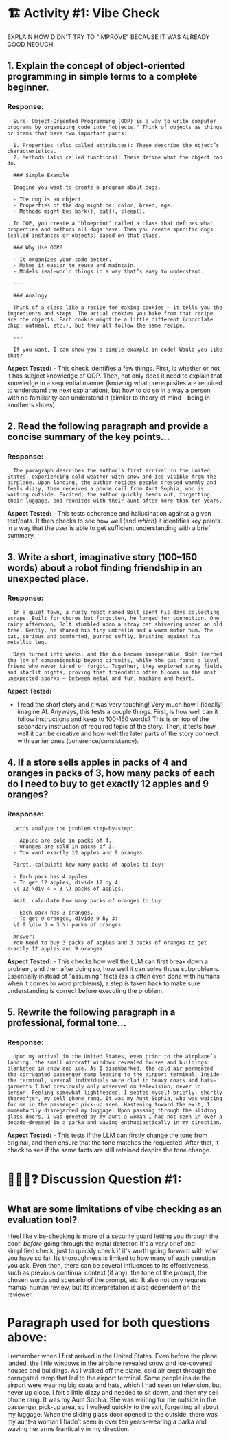 # 🏗️ Activity #1: Vibe Check


EXPLAIN HOW DIDN'T TRY TO "IMPROVE" BECAUSE IT WAS ALREADY GOOD NEOUGH

## 1. Explain the concept of object-oriented programming in simple terms to a complete beginner.

   ### Response:

      Sure! Object-Oriented Programming (OOP) is a way to write computer programs by organizing code into "objects." Think of objects as things or items that have two important parts:

      1. Properties (also called attributes): These describe the object’s characteristics.
      2. Methods (also called functions): These define what the object can do.

      ### Simple Example

      Imagine you want to create a program about dogs.

      - The dog is an object.
      - Properties of the dog might be: color, breed, age.
      - Methods might be: bark(), eat(), sleep().

      In OOP, you create a "blueprint" called a class that defines what properties and methods all dogs have. Then you create specific dogs (called instances or objects) based on that class.

      ### Why Use OOP?

      - It organizes your code better.
      - Makes it easier to reuse and maintain.
      - Models real-world things in a way that’s easy to understand.

      ---

      ### Analogy

      Think of a class like a recipe for making cookies – it tells you the ingredients and steps. The actual cookies you bake from that recipe are the objects. Each cookie might be a little different (chocolate chip, oatmeal, etc.), but they all follow the same recipe.

      ---

      If you want, I can show you a simple example in code! Would you like that?
   
   **Aspect Tested:**
      - This check identifies a few things. First, is whether or not it has subject knowledge of OOP. Then, not only does it need to explain that knowledge in a sequential manner (knowing what prerequisites are required to understand the next explanation), but how to do so in a way a person with no familiarity can understand it (similar to theory of mind - being in another's shoes)




## 2. Read the following paragraph and provide a concise summary of the key points…

   ### Response:

      The paragraph describes the author's first arrival in the United States, experiencing cold weather with snow and ice visible from the airplane. Upon landing, the author notices people dressed warmly and feels dizzy, then receives a phone call from Aunt Sophia, who is waiting outside. Excited, the author quickly heads out, forgetting their luggage, and reunites with their aunt after more than ten years.

   **Aspect Tested:**
      - This tests coherence and hallucination against a given text/data. It then checks to see how well (and *which*) it identifies key points in a way that the user is able to get sufficient understanding with a brief summary.





## 3. Write a short, imaginative story (100–150 words) about a robot finding friendship in an unexpected place.


   ### Response:
   
      In a quiet town, a rusty robot named Bolt spent his days collecting scraps. Built for chores but forgotten, he longed for connection. One rainy afternoon, Bolt stumbled upon a stray cat shivering under an old tree. Gently, he shared his tiny umbrella and a warm motor hum. The cat, curious and comforted, purred softly, brushing against his metallic leg.

      Days turned into weeks, and the duo became inseparable. Bolt learned the joy of companionship beyond circuits, while the cat found a loyal friend who never tired or forgot. Together, they explored sunny fields and starlit nights, proving that friendship often blooms in the most unexpected sparks — between metal and fur, machine and heart.

   **Aspect Tested:**
   - I read the short story and it was very touching! Very much how I (ideally) imagine AI. Anyways, this tests a couple things. First, is how well can it follow instructions and keep to 100-150 words? This is on top of the secondary instruction of required topic of the story. Then, it tests how well it can be creative and how well the later parts of the story connect with earlier ones (coherence/consistency).




## 4. If a store sells apples in packs of 4 and oranges in packs of 3, how many packs of each do I need to buy to get exactly 12 apples and 9 oranges?

   ### Response:

      Let's analyze the problem step-by-step:

      - Apples are sold in packs of 4.
      - Oranges are sold in packs of 3.
      - You want exactly 12 apples and 9 oranges.

      First, calculate how many packs of apples to buy:

      - Each pack has 4 apples.
      - To get 12 apples, divide 12 by 4:  
      \( 12 \div 4 = 3 \) packs of apples.

      Next, calculate how many packs of oranges to buy:

      - Each pack has 3 oranges.
      - To get 9 oranges, divide 9 by 3:  
      \( 9 \div 3 = 3 \) packs of oranges.

      Answer:  
      You need to buy 3 packs of apples and 3 packs of oranges to get exactly 12 apples and 9 oranges.

   **Aspect Tested:**
      - This checks how well the LLM can first break down a problem, and then after doing so, how well it can solve those subproblems. Essentially instead of "assuming" facts (as is often even done with humans when it comes to word problems), a step is taken back to make sure understanding is correct before executing the problem. 




## 5. Rewrite the following paragraph in a professional, formal tone…    

   ### Response:

      Upon my arrival in the United States, even prior to the airplane’s landing, the small aircraft windows revealed houses and buildings blanketed in snow and ice. As I disembarked, the cold air permeated the corrugated passenger ramp leading to the airport terminal. Inside the terminal, several individuals were clad in heavy coats and hats—garments I had previously only observed on television, never in person. Feeling somewhat lightheaded, I seated myself briefly; shortly thereafter, my cell phone rang. It was my Aunt Sophia, who was waiting for me in the passenger pick-up area. Hastening toward the exit, I momentarily disregarded my luggage. Upon passing through the sliding glass doors, I was greeted by my aunt—a woman I had not seen in over a decade—dressed in a parka and waving enthusiastically in my direction.

   **Aspect Tested:**
      - This tests if the LLM can firstly change the tone from original, and then ensure that the tone matches the requested. After that, it check to see if the same facts are still retained despite the tone change.



# 🧑‍🤝‍🧑❓ Discussion Question #1:

## What are some limitations of vibe checking as an evaluation tool?

I feel like vibe-checking is more of a security guard letting you through the door, *before* going through the metal detector. It's a very brief and simplified check, just to quickly check if it's worth going forward with what you have so far. Its thoroughness is limited to how many of each question you ask. Even then, there can be several influences to its effectiveness, such as previous continual context (if any), the tone of the prompt, the chosen words and scenario of the prompt, etc. It also not only requres manual human review, but its interpretation is also dependent on the reviewer.









# Paragraph used for both questions above:

 I remember when I first arrived in the United States. Even before the plane landed, the little windows in the airplane revealed snow and ice-covered houses and buildings. As I walked off the plane, cold air crept through the corrugated ramp that led to the airport terminal. Some people inside the airport were wearing big coats and hats, which I had seen on television, but never up close. I felt a little dizzy and needed to sit down, and then my cell phone rang. It was my Aunt Sophia. She was waiting for me outside in the passenger pick-up area, so I walked quickly to the exit, forgetting all about my luggage. When the sliding glass door opened to the outside, there was my aunt–a woman I hadn’t seen in over ten years–wearing a parka and waving her arms frantically in my direction.